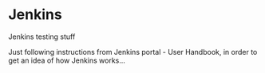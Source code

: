 # Jenkins
Jenkins testing stuff

Just following instructions from Jenkins portal - User Handbook, in order to get an idea of how Jenkins works...
